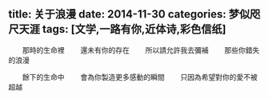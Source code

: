 title: 关于浪漫
date: 2014-11-30
categories: 梦似咫尺天涯
tags: [文学,一路有你,近体诗,彩色信纸]
---
　　那時的生命裡
　　還未有你的存在
　　所以請允許我去彌補
　　那些你錯失的浪漫

　　餘下的生命中
　　會為你製造更多感動的瞬間
　　只因為希望對你的愛不被超越
